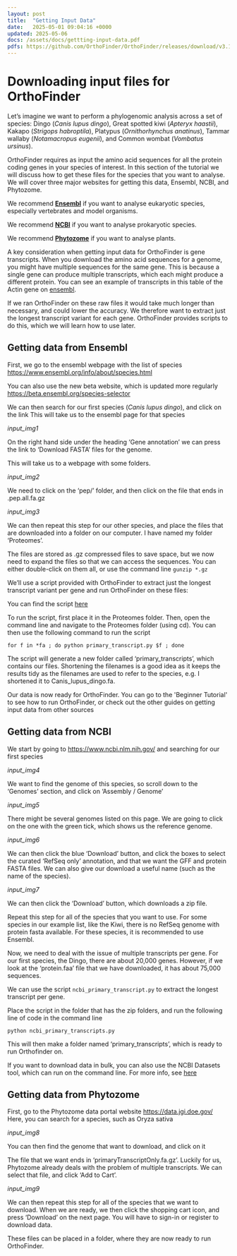 ```yaml
---
layout: post
title:  "Getting Input Data"
date:   2025-05-01 09:04:16 +0000
updated: 2025-05-06
docs: /assets/docs/gettting-input-data.pdf
pdfs: https://github.com/OrthoFinder/OrthoFinder/releases/download/v3.1.0/gettting-input-data.pdf
---
```




# Downloading input files for OrthoFinder

Let’s imagine we want to perform a phylogenomic analysis across a set of species:
Dingo (*Canis lupus dingo*), Great spotted kiwi (*Apteryx haastii*), Kakapo (*Strigops
habroptila*), Platypus (*Ornithorhynchus anatinus*), Tammar wallaby (*Notamacropus
eugenii*), and Common wombat (*Vombatus ursinus*).

OrthoFinder requires as input the amino acid sequences for all the protein coding genes
in your species of interest. In this section of the tutorial we will discuss how to get these
files for the species that you want to analyse. We will cover three major websites for
getting this data, Ensembl, NCBI, and Phytozome.

We recommend [**Ensembl**](#getting-data-from-ensembl) if you want to analyse eukaryotic species, especially
vertebrates and model organisms.

We recommend [**NCBI**](#getting-data-from-ncbi) if you want to analyse prokaryotic species.

We recommend [**Phytozome**](#getting-data-from-phytozome) if you want to analyse plants.

A key consideration when getting input data for OrthoFinder is gene transcripts. When you download the amino acid sequences for a genome, you might have multiple
sequences for the same gene. This is because a single gene can produce multiple
transcripts, which each might produce a different protein. You can see an example of
transcripts in this table of the Actin gene on [ensembl](http://www.ensembl.org/Homo_sapiens/Gene/Splice?db=core;g=ENSG00000075624;r=7:5527151-5563784).

If we ran OrthoFinder on these raw files it would take much longer than necessary, and
could lower the accuracy. We therefore want to extract just the longest transcript variant for
each gene. OrthoFinder provides scripts to do this, which we will learn how to use later.

## Getting data from Ensembl

First, we go to the ensembl webpage with the list of species
https://www.ensembl.org/info/about/species.html

You can also use the new beta website, which is updated more regularly
https://beta.ensembl.org/species-selector

We can then search for our first species (*Canis lupus dingo*), and click on the
link This will take us to the ensembl page for that species

*input_img1*

On the right hand side under the heading ‘Gene annotation’ we can press the link to
‘Download FASTA’ files for the genome.

This will take us to a webpage with some folders.

*input_img2*

We need to click on the ‘pep/’ folder, and then click on the file that ends in .pep.all.fa.gz

*input_img3*

We can then repeat this step for our other species, and place the files that are
downloaded into a folder on our computer. I have named my folder ‘Proteomes’.

The files are stored as .gz compressed files to save space, but we now need to expand
the files so that we can access the sequences. You can either double-click on them all,
or use the command line
```gunzip *.gz```

We’ll use a script provided with OrthoFinder to extract just the longest transcript variant
per gene and run OrthoFinder on these files:

You can find the script [here](https://github.com/OrthoFinder/OrthoFinder/blob/master/tools/primary_transcript.py)

To run the script, first place it in the Proteomes folder. Then, open the command line
and navigate to the Proteomes folder (using cd). You can then use the following
command to run the script

```for f in *fa ; do python primary_transcript.py $f ; done```

The script will generate a new folder called ‘primary_transcripts’, which contains our files.
Shortening the filenames is a good idea as it keeps the results tidy as the filenames are
used to refer to the species, e.g. I shortened it to Canis_lupus_dingo.fa.

Our data is now ready for OrthoFinder. You can go to the 'Beginner Tutorial' to see how to run OrthoFinder,
or check out the other guides on getting input data from other sources

## Getting data from NCBI

We start by going to https://www.ncbi.nlm.nih.gov/ and searching for our first species

*input_img4*

We want to find the genome of this species, so scroll down to the ‘Genomes’ section,
and click on ‘Assembly / Genome’

*input_img5*

There might be several genomes listed on this page. We are going to click on the one
with the green tick, which shows us the reference genome.

*input_img6*

We can then click the blue ‘Download’ button, and click the boxes to select the curated
‘RefSeq only’ annotation, and that we want the GFF and protein FASTA files. We can
also give our download a useful name (such as the name of the species).

*input_img7*

We can then click the ‘Download’ button, which downloads a zip file.

Repeat this step for all of the species that you want to use. For some species in our
example list, like the Kiwi, there is no RefSeq genome with protein fasta available. For
these species, it is recommended to use Ensembl.

Now, we need to deal with the issue of multiple transcripts per gene. For our first
species, the Dingo, there are about 20,000 genes. However, if we look at the
‘protein.faa’ file that we have downloaded, it has about 75,000 sequences.

We can use the script ```ncbi_primary_transcript.py``` to extract the longest
transcript per gene.

Place the script in the folder that has the zip folders, and run the following line of code in the
command line

```python ncbi_primary_transcripts.py```

This will then make a folder named ‘primary_transcripts’, which is ready to run
Orthofinder on.

If you want to download data in bulk, you can also use the NCBI Datasets tool, which
can run on the command line. For more info, see [here](https://www.ncbi.nlm.nih.gov/datasets/)

## Getting data from Phytozome

First, go to the Phytozome data portal website https://data.jgi.doe.gov/ Here, you can search for a species, such
as Oryza sativa

*input_img8*

You can then find the genome that want to download, and click on it

The file that we want ends in ‘primaryTranscriptOnly.fa.gz’. Luckily for us, Phytozome
already deals with the problem of multiple transcripts. We can select that file, and click
‘Add to Cart’.

*input_img9*

We can then repeat this step for all of the species that we want to download. When we
are ready, we then click the shopping cart icon, and press ‘Download’ on the next page.
You will have to sign-in or register to download data.

These files can be placed in a folder, where they are now ready to run OrthoFinder.






